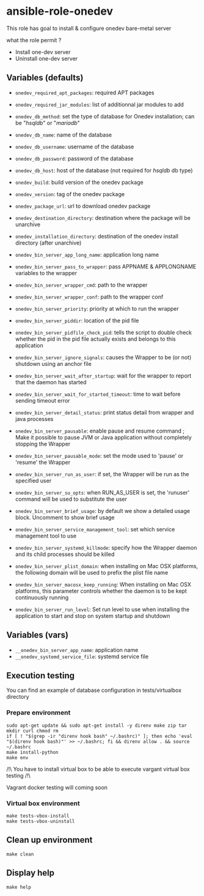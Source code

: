 # ansible-role-onedev

This role has goal to install & configure onedev bare-metal server  

what the role permit ?  
- Install one-dev server  
- Uninstall one-dev server  

## Variables (defaults)

* ``onedev_required_apt_packages``: required APT packages 

* ``onedev_required_jar_modules``: list of additionnal jar modules to add  

* ``onedev_db_method``: set the type of database for Onedev installation; can be "*hsqldb*" or "*mariadb*"  
* ``onedev_db_name``: name of the database  
* ``onedev_db_username``: username of the database  
* ``onedev_db_password``: password of the database  
* ``onedev_db_host``: host of the database (not required for *hsqldb* db type)  

* ``onedev_build``: build version of the onedev package  
* ``onedev_version``: tag of the onedev package  
* ``onedev_package_url``: url to download onedev package  
* ``onedev_destination_directory``: destination where the package will be unarchive  
* ``onedev_installation_directory``: destination of the onedev install directory (after unarchive)     
* ``onedev_bin_server_app_long_name``: application long name
* ``onedev_bin_server_pass_to_wrapper``: pass APPNAME & APPLONGNAME variables to the wrapper   
* ``onedev_bin_server_wrapper_cmd``: path to the wrapper  
* ``onedev_bin_server_wrapper_conf``: path to the wrapper conf
* ``onedev_bin_server_priority``: priority at which to run the wrapper  
* ``onedev_bin_server_piddir``: location of the pid file  
* ``onedev_bin_server_pidfile_check_pid``: tells the script to double check whether the pid in the pid file actually exists and belongs to this application  
* ``onedev_bin_server_ignore_signals``: causes the Wrapper to be (or not) shutdown using an anchor file  
* ``onedev_bin_server_wait_after_startup``: wait for the wrapper to report that the daemon has started   
* ``onedev_bin_server_wait_for_started_timeout``: time to wait before sending timeout error    
* ``onedev_bin_server_detail_status``: print status detail from wrapper and java processes  
* ``onedev_bin_server_pausable``: enable pause and resume command ; Make it possible to pause JVM or Java application without completely stopping the Wrapper  
* ``onedev_bin_server_pausable_mode``: set the mode used to 'pause' or 'resume' the Wrapper  
* ``onedev_bin_server_run_as_user``: if set, the Wrapper will be run as the specified user  
* ``onedev_bin_server_su_opts``: when RUN_AS_USER is set, the 'runuser' command will be used to substitute the user
* ``onedev_bin_server_brief_usage``: by default we show a detailed usage block.  Uncomment to show brief usage
* ``onedev_bin_server_service_management_tool``: set which service management tool to use  
* ``onedev_bin_server_systemd_killmode``: specify how the Wrapper daemon and its child processes should be killed
* ``onedev_bin_server_plist_domain``: when installing on Mac OSX platforms, the following domain will be used to prefix the plist file name
* ``onedev_bin_server_macosx_keep_running``: When installing on Mac OSX platforms, this parameter controls whether the daemon is to be kept continuously running
* ``onedev_bin_server_run_level``: Set run level to use when installing the application to start and stop on system startup and shutdown

## Variables (vars)
* ``__onedev_bin_server_app_name``: application name  
* ``__onedev_systemd_service_file``: systemd service file  

## Execution testing

You can find an example of database configuration in tests/virtualbox directory  

### Prepare environment
```
sudo apt-get update && sudo apt-get install -y direnv make zip tar mkdir curl chmod rm  
if [ ! "$(grep -ir "direnv hook bash" ~/.bashrc)" ]; then echo 'eval "$(direnv hook bash)"' >> ~/.bashrc; fi && direnv allow . && source ~/.bashrc  
make install-python  
make env  
```

/!\ You have to install virtual box to be able to execute vargant virtual box testing /!\  

Vagrant docker testing will coming soon   

### Virtual box environment
```
make tests-vbox-install  
make tests-vbox-uninstall  
```
## Clean up environment

``make clean``  

## Display help
``make help``
